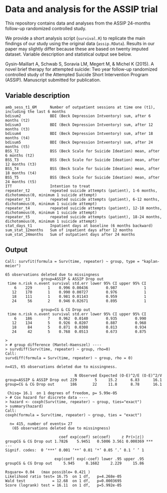 # Data and analysis for the ASSIP trial
This repository contains data and analyses from the ASSIP 24-months follow-up randomized controlled study.

We provide a short analysis script (`survival.R`) to replicate the main findings of our study using the original data (`assip.RData`). Results in our paper may slightly differ because these are based on twenty imputed dataset. Variable description and statistical output see below.

Gysin-Maillart A, Schwab S, Soravia LM, Megert M, & Michel K (2015). A novel brief therapy for attempted suicide: Two year follow-up randomized controlled study of the Attempted Suicide Short Intervention Program (ASSIP). Manuscript submitted for publication.

## Variable description
    amb_sess_t1_6M	    Number of outpatient sessions at time one (t1), including the last 6 months
    bdisum2				BDI (Beck Depression Intventory) sum, after 6 months (t2)
    bdisum3				BDI (Beck Depression Intventory) sum, after 12 months (t3)
    bdisum4				BDI (Beck Depression Intventory) sum, after 18 months (t4)
    bdisum5				BDI (Beck Depression Intventory) sum, after 24 months (t5)
    BSS_T2				BSS (Beck Scale for Suicide Ideation) mean, after 6 months (t2)
    BSS_T3				BSS (Beck Scale for Suicide Ideation) mean, after 12 months (t3)
    BSS_T4				BSS (Beck Scale for Suicide Ideation) mean, after 18 months (t4)
    BSS_T5				BSS (Beck Scale for Suicide Ideation) mean, after 24 months (t5)
    ITT			        Intention to treat
    repeater_t2			repeated suicide attempts (patient), 1-6 months, dichotomous(0, minimum 1 suicide attempt)
    repeater_t3			repeated suicide attempts (patient), 6-12 months, dichotomous(0, minimum 1 suicide attempt)
    repeater_t4			repeated suicide attempts (patient), 12-18 months, dichotomous(0, minimum 1 suicide attempt)
    repeater_t5			repeated suicide attempts (patient), 18-24 months, dichotomous(0, minimum 1 suicide attempt)
    stat_days_t1		Inpatient days at baseline (6 months backward)
    sum_stat_12months	Sum of inpatient days after 12 months
    sum_stat_24months	Sum of outpatient days after 24 months
    
## Output
	Call: survfit(formula = Surv(time, repeater) ~ group, type = "kaplan-meier")
	
	65 observations deleted due to missingness 
	                group=ASSIP & ASSIP Drop out 
	 time n.risk n.event survival std.err lower 95% CI upper 95% CI
	    6    229       1    0.996 0.00436        0.987            1
	   12    170       1    0.990 0.00727        0.976            1
	   18    111       1    0.981 0.01143        0.959            1
	   24     56       2    0.946 0.02671        0.895            1
	
	                group=CG & CG Drop out 
	 time n.risk n.event survival std.err lower 95% CI upper 95% CI
	    6    186       7    0.962  0.0140        0.935        0.990
	   12    134       5    0.926  0.0207        0.887        0.968
	   18     84       5    0.871  0.0308        0.813        0.934
	   24     42       5    0.768  0.0513        0.673        0.875
	
	> 
	> # group difference (Mantel-Haenszel) ----
	> survdiff(Surv(time, repeater) ~ group, rho=0)
	Call:
	survdiff(formula = Surv(time, repeater) ~ group, rho = 0)
	
	n=415, 65 observations deleted due to missingness.
	
	                               N Observed Expected (O-E)^2/E (O-E)^2/V
	group=ASSIP & ASSIP Drop out 229        5     15.2      6.83      16.1
	group=CG & CG Drop out       186       22     11.8      8.78      16.1
	
	 Chisq= 16.1  on 1 degrees of freedom, p= 5.99e-05 
	> # Cox hazard for discrete data ----
	> hazard <- coxph(Surv(time, repeater) ~ group, ties="exact")
	> summary(hazard)
	Call:
	coxph(formula = Surv(time, repeater) ~ group, ties = "exact")
	
	  n= 415, number of events= 27 
	   (65 observations deleted due to missingness)
	
	                        coef exp(coef) se(coef)     z Pr(>|z|)    
	groupCG & CG Drop out 1.7826    5.9451   0.5006 3.561 0.000369 ***
	---
	Signif. codes:  0 ‘***’ 0.001 ‘**’ 0.01 ‘*’ 0.05 ‘.’ 0.1 ‘ ’ 1
	
	                      exp(coef) exp(-coef) lower .95 upper .95
	groupCG & CG Drop out     5.945     0.1682     2.229     15.86
	
	Rsquare= 0.04   (max possible= 0.421 )
	Likelihood ratio test= 16.75  on 1 df,   p=4.268e-05
	Wald test            = 12.68  on 1 df,   p=0.0003695
	Score (logrank) test = 16.11  on 1 df,   p=5.992e-05
	
	
